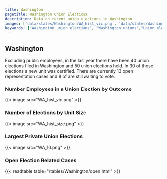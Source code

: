 ```yaml
---
title: Washington
pagetitle: Washington Union Elections
description: Data on recent union elections in Washington.
images: ['data/states/Washington/WA_hist_vic.png', 'data/states/Washington/WA_hist_size.png', 'data/states/Washington/WA_10.png']
keywords: ["Washington union elections", "Washington unions","Union elections"]
---
```

##  Washington

Excluding public employees, in the last year there have been 40 union elections filed in Washington and 50 union elections held. In 30 of those elections a new unit was certified. There are currently 13 open representation cases and 8 of are still waiting to vote.

### Number Employees in a Union Election by Outcome
{{< image src="WA_hist_vic.png" >}}

### Number of Elections by Unit Size
{{< image src="WA_hist_size.png" >}}

### Largest Private Union Elections
{{< image src="WA_10.png" >}}

### Open Election Related Cases
{{< readtable table="/tables/Washington/open.html" >}}

